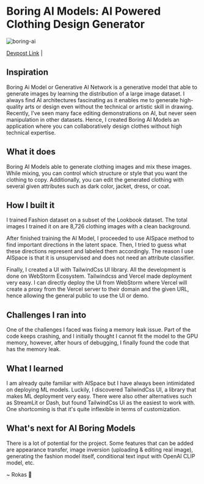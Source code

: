 # Boring AI Models: AI Powered Clothing Design Generator

![boring-ai](https://user-images.githubusercontent.com/38469892/186376884-bc89b1b7-09a9-4b70-b6e1-67b1c8c8ee6c.gif)

[Devpost Link](https://byrookas.com/) |

## Inspiration
Boring Ai Model or Generative AI Network is a generative model that able to generate images by learning the distribution of a large image dataset. I always find AI architectures fascinating as it enables me to generate high-quality arts or design even without the technical or artistic skill in drawing. Recently, I've seen many face editing demonstrations on AI, but never seen manipulation in other datasets. Hence,  I created Boring AI Models an application where you can collaboratively design clothes without high technical expertise.

## What it does
Boring AI Models able to generate clothing images and mix these images. While mixing, you can control which structure or style that you want the clothing to copy. Additionally, you can edit the generated clothing with several given attributes such as dark color, jacket, dress, or coat.

## How I built it
I trained Fashion dataset on a subset of the Lookbook dataset. The total images I trained it on are 8,726 clothing images with a clean background.

After finished training the AI Model, I proceeded to use AISpace method to find important directions in the latent space. Then, I tried to guess what these directions represent and labeled them accordingly. The reason I use AISpace is that it is unsupervised and does not need an attribute classifier.

Finally, I created a UI with TailwindCss UI library. All the development is done on WebStorm Ecosystem. Tailwindcss and Vercel made deployment very easy. I can directly deploy the UI from WebStorm where Vercel will create a proxy from the Vercel server to their domain and the given URL, hence allowing the general public to use the UI or demo. 

## Challenges I ran into
One of the challenges I faced was fixing a memory leak issue. Part of the code keeps crashing, and I initially thought I cannot fit the model to the GPU memory, however, after hours of debugging, I finally found the code that has the memory leak.

## What I learned
I am already quite familiar with AISpace but I have always been intimidated on deploying ML models. Luckily, I discovered TailwindCss UI, a library that makes ML deployment very easy. There were also other alternatives such as StreamLit or Dash, but found TailwindCss Ui as the easiest to work with. One shortcoming is that it's quite inflexible in terms of customization.

## What's next for AI Boring Models
There is a lot of potential for the project. Some features that can be added are appearance transfer, image inversion (uploading & editing real image), generating the fashion model itself, conditional text input with OpenAI CLIP model, etc.

~ Rokas 🚀
